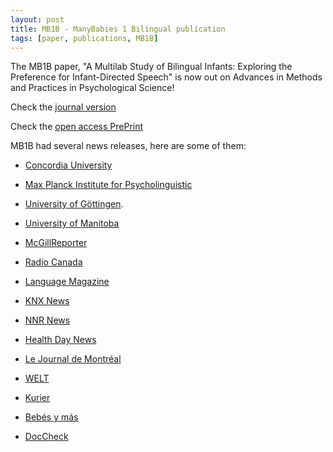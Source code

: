```yaml
---
layout: post
title: MB1B - ManyBabies 1 Bilingual publication
tags: [paper, publications, MB1B]
---
```


The MB1B paper, "A Multilab Study of Bilingual Infants: Exploring the Preference for Infant-Directed Speech" is now out on Advances in Methods and
Practices in Psychological Science!

Check the [journal version](https://doi.org/10.1177/2515245920974622)

Check the [open access PrePrint](https://psyarxiv.com/sqh9d/)

MB1B had several news releases, here are some of them:

- [Concordia University](https://www.concordia.ca/news/stories/2021/03/23/bilingual-infants-prefer-baby-talk-especially-when-its-one-of-their-native-languages-according-to-new-concordia-led-study.html?c=/news/archive)

- [Max Planck Institute for Psycholinguistic](https://www.mpi.nl/news/bilingual-babies-prefer-baby-talk-especially-when-its-one-their-native-languages-according-new)

- [University of Göttingen](https://www.uni-goettingen.de/en/3240.html?id=6206).

- [University of Manitoba](https://news.umanitoba.ca/bilingual-babies-prefer-baby-talk-new-study-shows/)

- [McGillReporter](https://reporter.mcgill.ca/bilingual-babies-prefer-baby-talk-in-any-language/)

- [Radio Canada](https://www.rcinet.ca/en/2021/03/23/infants-prefer-baby-talk-own-language-study-shows/)

- [Language Magazine](https://www.languagemagazine.com/2021/03/24/bilingual-infants-prefer-baby-talk/)

- [KNX News](https://www.audacy.com/knx1070/news/local/ucla-study-babies-in-bilingual-families-prefer-baby-talk)

- [NNR News](https://www.technologynetworks.com/neuroscience/news/even-bilingual-babies-prefer-baby-talk-347156)

- [Health Day News](https://consumer.healthday.com/b-3-24-whatever-the-language-babies-love-baby-talk-2651172003.html)

- [Le Journal de Montréal](https://www.journaldemontreal.com/2021/03/23/les-bebes-preferent-le-langage-enfantin-plutot-quun-vocabulaire-adulte-1)

- [WELT](https://www.welt.de/kmpkt/article229072179/Diesen-Vorteil-haben-Kinder-mit-denen-in-Babysprache-gesprochen-wird.html)

- [Kurier](https://kurier.at/wissen/wissenschaft/babys-bevorzugen-baby-talk-in-muttersprache/401329998)

- [Bebés y más](https://www.bebesymas.com/desarrollo/bebes-prefieren-que-usemos-lenguaje-bebes-esten-aprendiendo-idioma-dos)

- [DocCheck](https://www.doccheck.com/de/detail/articles/32347-baby-talk-muttersprache-gewinnt)
